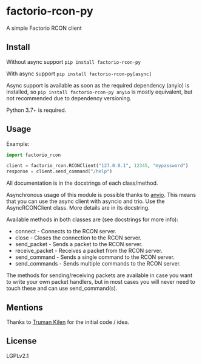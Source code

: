 # factorio-rcon-py

A simple Factorio RCON client

## Install

Without async support
`pip install factorio-rcon-py`

With async support
`pip install factorio-rcon-py[async]`

Async support is available as soon as the required dependency (anyio) is installed, so `pip install factorio-rcon-py anyio` is mostly equivalent, but not recommended due to dependency versioning.

Python 3.7+ is required.

## Usage

Example:
```python
import factorio_rcon

client = factorio_rcon.RCONClient("127.0.0.1", 12345, "mypassword")
response = client.send_command("/help")
```

All documentation is in the docstrings of each class/method.

Asynchronous usage of this module is possible thanks to [anyio](https://github.com/agronholm/anyio). This means that you can use the async client with asyncio and trio. Use the AsyncRCONClient class. More details are in its docstring.

Available methods in both classes are (see docstrings for more info):
* connect - Connects to the RCON server.
* close - Closes the connection to the RCON server.
* send_packet - Sends a packet to the RCON server.
* receive_packet - Receives a packet from the RCON server.
* send_command - Sends a single command to the RCON server.
* send_commands - Sends multiple commands to the RCON server.

The methods for sending/receiving packets are available in case you want to
write your own packet handlers, but in most cases you will never need to touch
these and can use send_command(s).

## Mentions

Thanks to [Truman Kilen](https://github.com/trumank) for the initial code / idea.

## License

LGPLv2.1
